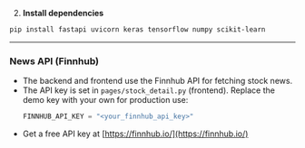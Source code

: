 2. **Install dependencies**

```bash
pip install fastapi uvicorn keras tensorflow numpy scikit-learn
```

---

### News API (Finnhub)
- The backend and frontend use the Finnhub API for fetching stock news.
- The API key is set in `pages/stock_detail.py` (frontend). Replace the demo key with your own for production use:
  ```python
  FINNHUB_API_KEY = "<your_finnhub_api_key>"
  ```
- Get a free API key at [https://finnhub.io/](https://finnhub.io/) 